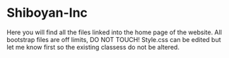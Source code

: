 Shiboyan-Inc
============

Here you will find all the files linked into the home page of the website.
All bootstrap files are off limits, DO NOT TOUCH!
Style.css can be edited but let me know first so the existing classess do not be altered.
